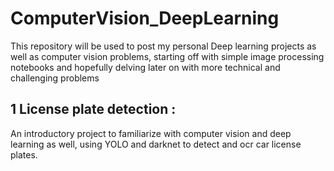 # ComputerVision_DeepLearning

This repository will be used to post my personal Deep learning projects as well as computer vision problems, starting off with simple image processing notebooks and hopefully delving later on with more technical and challenging problems

## 1 License plate detection :

An introductory project to familiarize with computer vision and deep learning as well, using YOLO and darknet to detect and ocr car license plates.
